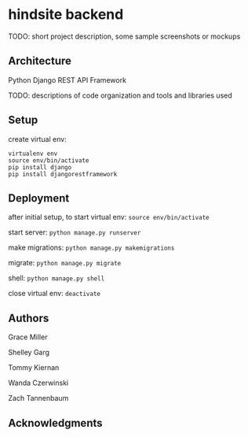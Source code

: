 # hindsite backend

TODO: short project description, some sample screenshots or mockups

## Architecture

Python Django REST API Framework

TODO:  descriptions of code organization and tools and libraries used

## Setup

create virtual env: 
```
virtualenv env
source env/bin/activate
pip install django
pip install djangorestframework
```

## Deployment

after initial setup, to start virtual env: `source env/bin/activate`

start server: `python manage.py runserver`

make migrations: `python manage.py makemigrations`

migrate: `python manage.py migrate`

shell: `python manage.py shell`

close virtual env: `deactivate`

## Authors

Grace Miller

Shelley Garg

Tommy Kiernan

Wanda Czerwinski

Zach Tannenbaum

## Acknowledgments
